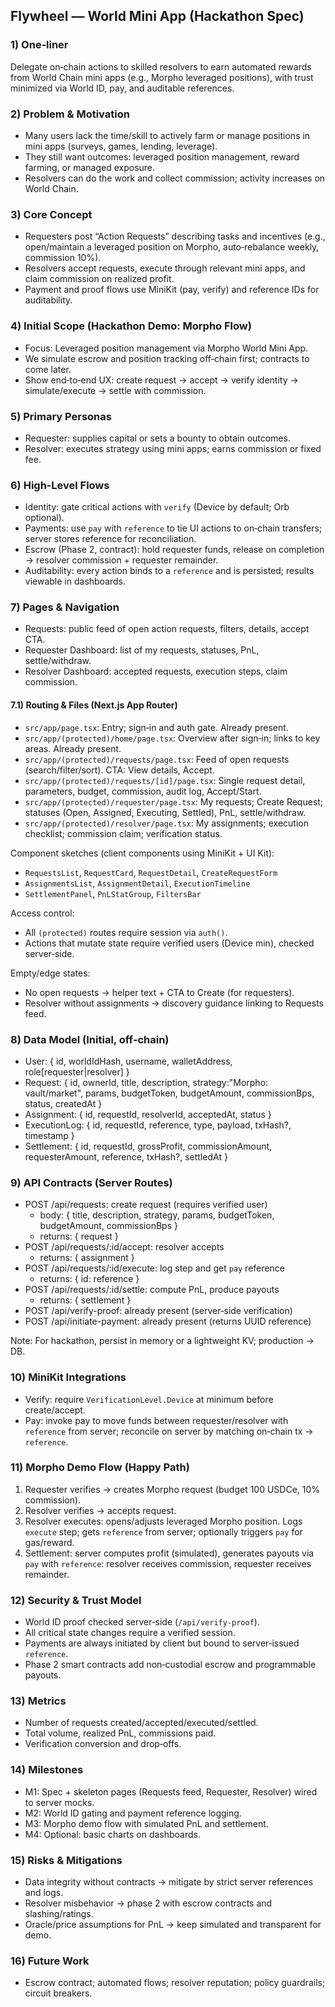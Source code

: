 ## Flywheel — World Mini App (Hackathon Spec)

### 1) One‑liner
Delegate on‑chain actions to skilled resolvers to earn automated rewards from World Chain mini apps (e.g., Morpho leveraged positions), with trust minimized via World ID, pay, and auditable references.

### 2) Problem & Motivation
- Many users lack the time/skill to actively farm or manage positions in mini apps (surveys, games, lending, leverage).
- They still want outcomes: leveraged position management, reward farming, or managed exposure.
- Resolvers can do the work and collect commission; activity increases on World Chain.

### 3) Core Concept
- Requesters post “Action Requests” describing tasks and incentives (e.g., open/maintain a leveraged position on Morpho, auto‑rebalance weekly, commission 10%).
- Resolvers accept requests, execute through relevant mini apps, and claim commission on realized profit.
- Payment and proof flows use MiniKit (pay, verify) and reference IDs for auditability.

### 4) Initial Scope (Hackathon Demo: Morpho Flow)
- Focus: Leveraged position management via Morpho World Mini App.
- We simulate escrow and position tracking off‑chain first; contracts to come later.
- Show end‑to‑end UX: create request → accept → verify identity → simulate/execute → settle with commission.

### 5) Primary Personas
- Requester: supplies capital or sets a bounty to obtain outcomes.
- Resolver: executes strategy using mini apps; earns commission or fixed fee.

### 6) High‑Level Flows
- Identity: gate critical actions with `verify` (Device by default; Orb optional).
- Payments: use `pay` with `reference` to tie UI actions to on‑chain transfers; server stores reference for reconciliation.
- Escrow (Phase 2, contract): hold requester funds, release on completion → resolver commission + requester remainder.
- Auditability: every action binds to a `reference` and is persisted; results viewable in dashboards.

### 7) Pages & Navigation
- Requests: public feed of open action requests, filters, details, accept CTA.
- Requester Dashboard: list of my requests, statuses, PnL, settle/withdraw.
- Resolver Dashboard: accepted requests, execution steps, claim commission.

#### 7.1) Routing & Files (Next.js App Router)
- `src/app/page.tsx`: Entry; sign‑in and auth gate. Already present.
- `src/app/(protected)/home/page.tsx`: Overview after sign‑in; links to key areas. Already present.
- `src/app/(protected)/requests/page.tsx`: Feed of open requests (search/filter/sort). CTA: View details, Accept.
- `src/app/(protected)/requests/[id]/page.tsx`: Single request detail, parameters, budget, commission, audit log, Accept/Start.
- `src/app/(protected)/requester/page.tsx`: My requests; Create Request; statuses (Open, Assigned, Executing, Settled), PnL, settle/withdraw.
- `src/app/(protected)/resolver/page.tsx`: My assignments; execution checklist; commission claim; verification status.

Component sketches (client components using MiniKit + UI Kit):
- `RequestsList`, `RequestCard`, `RequestDetail`, `CreateRequestForm`
- `AssignmentsList`, `AssignmentDetail`, `ExecutionTimeline`
- `SettlementPanel`, `PnLStatGroup`, `FiltersBar`

Access control:
- All `(protected)` routes require session via `auth()`.
- Actions that mutate state require verified users (Device min), checked server‑side.

Empty/edge states:
- No open requests → helper text + CTA to Create (for requesters).
- Resolver without assignments → discovery guidance linking to Requests feed.

### 8) Data Model (Initial, off‑chain)
- User: { id, worldIdHash, username, walletAddress, role[requester|resolver] }
- Request: { id, ownerId, title, description, strategy:"Morpho: vault/market", 
  params, budgetToken, budgetAmount, commissionBps, status, createdAt }
- Assignment: { id, requestId, resolverId, acceptedAt, status }
- ExecutionLog: { id, requestId, reference, type, payload, txHash?, timestamp }
- Settlement: { id, requestId, grossProfit, commissionAmount, requesterAmount, 
  reference, txHash?, settledAt }

### 9) API Contracts (Server Routes)
- POST /api/requests: create request (requires verified user)
  - body: { title, description, strategy, params, budgetToken, budgetAmount, commissionBps }
  - returns: { request }
- POST /api/requests/:id/accept: resolver accepts
  - returns: { assignment }
- POST /api/requests/:id/execute: log step and get `pay` reference
  - returns: { id: reference }
- POST /api/requests/:id/settle: compute PnL, produce payouts
  - returns: { settlement }
- POST /api/verify-proof: already present (server‑side verification)
- POST /api/initiate-payment: already present (returns UUID reference)

Note: For hackathon, persist in memory or a lightweight KV; production → DB.

### 10) MiniKit Integrations
- Verify: require `VerificationLevel.Device` at minimum before create/accept.
- Pay: invoke pay to move funds between requester/resolver with `reference` from server; reconcile on server by matching on‑chain tx → `reference`.

### 11) Morpho Demo Flow (Happy Path)
1) Requester verifies → creates Morpho request (budget 100 USDCe, 10% commission).
2) Resolver verifies → accepts request.
3) Resolver executes: opens/adjusts leveraged Morpho position. Logs `execute` step; gets `reference` from server; optionally triggers `pay` for gas/reward.
4) Settlement: server computes profit (simulated), generates payouts via `pay` with `reference`: resolver receives commission, requester receives remainder.

### 12) Security & Trust Model
- World ID proof checked server‑side (`/api/verify-proof`).
- All critical state changes require a verified session.
- Payments are always initiated by client but bound to server‑issued `reference`.
- Phase 2 smart contracts add non‑custodial escrow and programmable payouts.

### 13) Metrics
- Number of requests created/accepted/executed/settled.
- Total volume, realized PnL, commissions paid.
- Verification conversion and drop‑offs.

### 14) Milestones
- M1: Spec + skeleton pages (Requests feed, Requester, Resolver) wired to server mocks.
- M2: World ID gating and payment reference logging.
- M3: Morpho demo flow with simulated PnL and settlement.
- M4: Optional: basic charts on dashboards.

### 15) Risks & Mitigations
- Data integrity without contracts → mitigate by strict server references and logs.
- Resolver misbehavior → phase 2 with escrow contracts and slashing/ratings.
- Oracle/price assumptions for PnL → keep simulated and transparent for demo.

### 16) Future Work
- Escrow contract; automated flows; resolver reputation; policy guardrails; circuit breakers.


